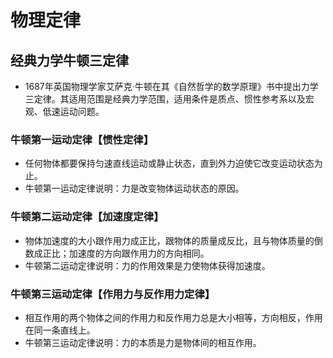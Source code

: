 # 物理定律

## 经典力学牛顿三定律
- 1687年英国物理学家艾萨克·牛顿在其《自然哲学的数学原理》书中提出力学三定律。其适用范围是经典力学范围，适用条件是质点、惯性参考系以及宏观、低速运动问题。

### 牛顿第一运动定律【惯性定律】
- 任何物体都要保持匀速直线运动或静止状态，直到外力迫使它改变运动状态为止。
- 牛顿第一运动定律说明：力是改变物体运动状态的原因。

### 牛顿第二运动定律【加速度定律】
- 物体加速度的大小跟作用力成正比，跟物体的质量成反比，且与物体质量的倒数成正比；加速度的方向跟作用力的方向相同。
- 牛顿第二运动定律说明：力的作用效果是力使物体获得加速度。

### 牛顿第三运动定律【作用力与反作用力定律】
- 相互作用的两个物体之间的作用力和反作用力总是大小相等，方向相反，作用在同一条直线上。
- 牛顿第三运动定律说明：力的本质是力是物体间的相互作用。
